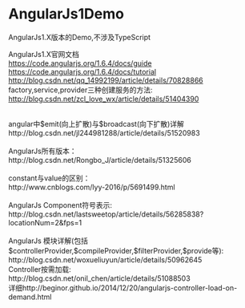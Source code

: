 # AngularJs1Demo
AngularJs1.X版本的Demo,不涉及TypeScript

AngularJs1.X官网文档 <br/>
https://code.angularjs.org/1.6.4/docs/guide <br/>
https://code.angularjs.org/1.6.4/docs/tutorial <br/>
http://blog.csdn.net/qq_14992199/article/details/70828866 <br/>
factory,service,provider三种创建服务的方法:  http://blog.csdn.net/zcl_love_wx/article/details/51404390 <br/>

<br/>
angular中$emit(向上扩散)与$broadcast(向下扩散)详解 <br/>
http://blog.csdn.net/jl244981288/article/details/51520983<br/>
<br/>
AngularJs所有版本：<br/>
http://blog.csdn.net/Rongbo_J/article/details/51325606<br/>
<br/>
constant与value的区别：<br/>
http://www.cnblogs.com/lyy-2016/p/5691499.html<br/>
<br/>
AngularJs Component符号表示:
http://blog.csdn.net/lastsweetop/article/details/56285838?locationNum=2&fps=1<br/>
<br/>
AngularJs 模块详解(包括$controllerProvider,$compileProvider,$filterProvider,$provide等):<br/>
http://blog.csdn.net/woxueliuyun/article/details/50962645<br/>
Controller按需加载:<br/>
http://blog.csdn.net/onil_chen/article/details/51088503<br/>
详细http://beginor.github.io/2014/12/20/angularjs-controller-load-on-demand.html<br/>
